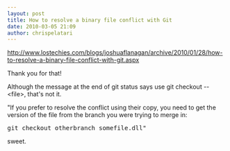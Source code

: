 ```yaml
---
layout: post
title: How to resolve a binary file conflict with Git
date: 2010-03-05 21:09
author: chrispelatari
---
```

<p><a href="http://www.lostechies.com/blogs/joshuaflanagan/archive/2010/01/28/how-to-resolve-a-binary-file-conflict-with-git.aspx">http://www.lostechies.com/blogs/joshuaflanagan/archive/2010/01/28/how-to-resolve-a-binary-file-conflict-with-git.aspx</a></p>
<p>Thank you for that!</p>
<p>Although the message at the end of git status says use git checkout -- 
&lt;file&gt;, that's not it.</p>
<p>"If you prefer to resolve the conflict using their copy, you need to get the 
version of the file from the branch you were trying to merge in:
</p><p /><pre>git checkout otherbranch somefile.dll"</pre>
<p>
</p><p>sweet.</p>
